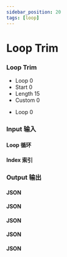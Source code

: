 ```yaml
---
sidebar_position: 20
tags: [loop]
---
```


# Loop Trim

<div className="patch-container">
    <div className="patch processor">
        <h3>Loop Trim</h3>
        <ul className="inputs">
            <li>Loop <span>0</span></li>
            <li>Start <span>0</span></li>
            <li>Length <span>15</span></li>
            <li>Custom <span>0</span></li>
        </ul>
        <ul className="outputs">
            <li>Loop <span>0</span></li>
        </ul>
    </div>
</div>

<div className="port-descriptions">
<div className="inputs">

### Input 输入

#### Loop 循环

#### Index 索引

</div>
<div className="outputs">

### Output 输出

#### JSON

#### JSON

#### JSON

#### JSON

#### JSON

</div>
</div>